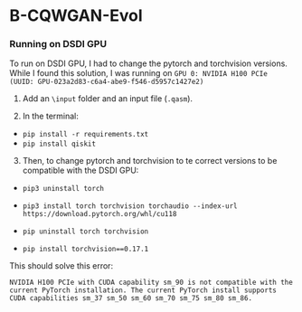 # B-CQWGAN-Evol

### Running on DSDI GPU
To run on DSDI GPU, I had to change the pytorch and torchvision versions.
While I found this solution, I was running on `GPU 0: NVIDIA H100 PCIe (UUID: GPU-023a2d83-c6a4-abe9-f546-d5957c1427e2)`
1. Add an `\input` folder and an input file (`.qasm`).

2. In the terminal:
- `pip install -r requirements.txt`
- `pip install qiskit`

3. Then, to change pytorch and torchvision to te correct versions to be compatible with the DSDI 
   GPU:
 - `pip3 uninstall torch`

- `pip3 install torch torchvision torchaudio --index-url https://download.pytorch.org/whl/cu118`

- `pip uninstall torch torchvision`

- `pip install torchvision==0.17.1`


This should solve this error:

`NVIDIA H100 PCIe with CUDA capability sm_90 is not compatible with the current PyTorch installation.
The current PyTorch install supports CUDA capabilities sm_37 sm_50 sm_60 sm_70 sm_75 sm_80 sm_86.`